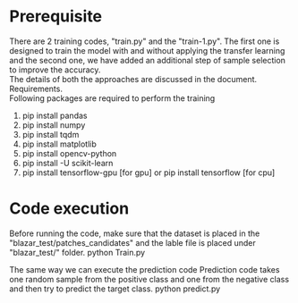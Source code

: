 # Prerequisite
There are 2 training codes, "train.py" and the "train-1.py". The first one is designed to train the model with and without applying the transfer learning and the second one, we have added an additional step of sample selection to improve the accuracy.
<br>
The details of both the approaches are discussed in the document. 
<br>
Requirements.
<br>
Following packages are required to perform the training
1. pip install pandas 
2. pip install numpy
3. pip install tqdm
4. pip install matplotlib
5. pip install opencv-python
6. pip install -U scikit-learn
7. pip install tensorflow-gpu [for gpu] or pip install tensorflow [for cpu]

# Code execution
Before running the code, make sure that the dataset is placed in the "blazar_test/patches_candidates" and the lable file is placed under "blazar_test/" folder.
python Train.py

The same way we can execute the prediction code
Prediction code takes one random sample from the positive class and one from the negative class and then try to predict the target class.
python predict.py


